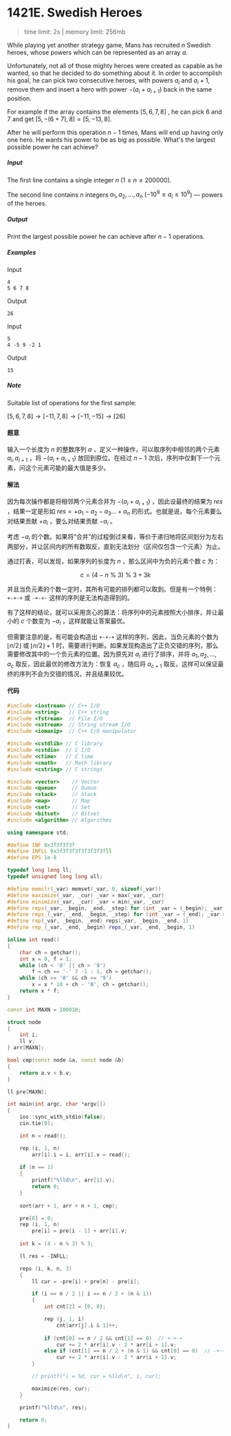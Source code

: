# 1421E. Swedish Heroes

> time limit: 2s | memory limit: 256mb

While playing yet another strategy game, Mans has recruited $n$ Swedish heroes, whose powers which can be represented as an array $a$.

Unfortunately, not all of those mighty heroes were created as capable as he wanted, so that he decided to do something about it. In order to accomplish his goal, he can pick two consecutive heroes, with powers $a_i$ and $a_i + 1$, remove them and insert a hero with power $-(a_i + a_{i + 1})$ back in the same position.

For example if the array contains the elements $[5, 6, 7, 8]$ , he can pick $6$ and $7$ and get $[5, -(6 + 7), 8] = [5, -13, 8]$.

After he will perform this operation $n - 1$ times, Mans will end up having only one hero. He wants his power to be as big as possible. What's the largest possible power he can achieve?

##### Input

The first line contains a single integer $n$ ($1 \le n \le 200000$).

The second line contains $n$ integers $a_1, a_2, ..., a_n$ ($-10^9 \le a_i \le 10^9$) — powers of the heroes.

##### Output

Print the largest possible power he can achieve after $n - 1$ operations.

##### Examples

Input
```text
4
5 6 7 8
```
Output
```text
26
```

Input
```
5
4 -5 9 -2 1
```
Output
```
15
```

##### Note

Suitable list of operations for the first sample:

$[5, 6, 7, 8] \rightarrow [-11, 7, 8] \rightarrow [-11, -15] \rightarrow [26]$

#### 题意

输入一个长度为 $n$ 的整数序列 $a$ ，定义一种操作，可以取序列中相邻的两个元素 $a_i, a_{i + 1}$ ，将 $-(a_i + a_{i + 1})$ 放回到原位。在经过 $n - 1$ 次后，序列中仅剩下一个元素，问这个元素可能的最大值是多少。

#### 解法

因为每次操作都是将相邻两个元素合并为 $-(a_i + a_{i + 1})$ ，因此设最终的结果为 $res$ ，结果一定是形如 $res = +a_1 - a_2 -a_3 ... + a_n$ 的形式。也就是说，每个元素要么对结果贡献 $+a_i$ ，要么对结果贡献 $-a_i$ 。

考虑 $-a_i$ 的个数。如果将“合并”的过程倒过来看，等价于递归地将区间划分为左右两部分，并让区间内的所有数取反，直到无法划分（区间仅包含一个元素）为止。

通过打表，可以发现，如果序列的长度为 $n$ ，那么区间中为负的元素个数 $c$ 为：

$$
c = (4 - n \ \%\  3) \ \%\  3 + 3k
$$

并且当负元素的个数一定时，其所有可能的排列都可以取到。但是有一个特例：`+-+-+` 或 `-+-+-` 这样的序列是无法构造得到的。

有了这样的结论，就可以采用贪心的算法：将序列中的元素按照大小排序，并让最小的 $c$ 个数变为 $-a_i$ ，这样就能让答案最优。

但需要注意的是，有可能会构造出 `+-+-+` 这样的序列，因此，当负元素的个数为 $\lfloor n / 2 \rfloor$ 或 $\lfloor n / 2 \rfloor + 1$ 时，需要进行判断。如果发现构造出了正负交错的序列，那么需要修改其中的一个负元素的位置。因为原先对 $a_i$ 进行了排序，并将 $a_1, a_2, ..., a_c$ 取反，因此最优的修改方法为：恢复 $a_c$ ，随后将 $a_{c+1}$ 取反。这样可以保证最终的序列不会为交错的情况，并且结果较优。

#### 代码

```cpp
#include <iostream> // C++ I/O
#include <string>   // C++ string
#include <fstream>  // File I/O
#include <sstream>  // String stream I/O
#include <iomanip>  // C++ I/O manipulator

#include <cstdlib> // C library
#include <cstdio>  // C I/O
#include <ctime>   // C time
#include <cmath>   // Math library
#include <cstring> // C strings

#include <vector>    // Vector
#include <queue>     // Queue
#include <stack>     // Stack
#include <map>       // Map
#include <set>       // Set
#include <bitset>    // Bitset
#include <algorithm> // Algorithms

using namespace std;

#define INF 0x3f3f3f3f
#define INFLL 0x3f3f3f3f3f3f3f3fll
#define EPS 1e-8

typedef long long ll;
typedef unsigned long long ull;

#define memclr(_var) memset(_var, 0, sizeof(_var))
#define maximize(_var, _cur) _var = max(_var, _cur)
#define minimize(_var, _cur) _var = min(_var, _cur)
#define reps(_var, _begin, _end, _step) for (int _var = (_begin); _var <= (_end); _var += (_step))
#define reps_(_var, _end, _begin, _step) for (int _var = (_end); _var >= (_begin); _var -= (_step))
#define rep(_var, _begin, _end) reps(_var, _begin, _end, 1)
#define rep_(_var, _end, _begin) reps_(_var, _end, _begin, 1)

inline int read()
{
    char ch = getchar();
    int x = 0, f = 1;
    while (ch < '0' || ch > '9')
        f = ch == '-' ? -1 : 1, ch = getchar();
    while (ch >= '0' && ch <= '9')
        x = x * 10 + ch - '0', ch = getchar();
    return x * f;
}

const int MAXN = 200010;

struct node
{
    int i;
    ll v;
} arr[MAXN];

bool cmp(const node &a, const node &b)
{
    return a.v < b.v;
}

ll pre[MAXN];

int main(int argc, char *argv[])
{
    ios::sync_with_stdio(false);
    cin.tie(0);

    int n = read();

    rep (i, 1, n)
        arr[i].i = i, arr[i].v = read();
    
    if (n == 1)
    {
        printf("%lld\n", arr[1].v);
        return 0;
    }
    
    sort(arr + 1, arr + n + 1, cmp);

    pre[0] = 0;
    rep (i, 1, n)
        pre[i] = pre[i - 1] + arr[i].v;
    
    int k = (4 - n % 3) % 3;

    ll res = -INFLL;

    reps (i, k, n, 3)
    {
        ll cur = -pre[i] + pre[n] - pre[i];

        if (i == n / 2 || i == n / 2 + (n & 1))
        {
            int cnt[2] = {0, 0};

            rep (j, 1, i)
                cnt[arr[j].i & 1]++;
            
            if (cnt[0] == n / 2 && cnt[1] == 0)  // +-+-+
                cur += 2 * arr[i].v - 2 * arr[i + 1].v;
            else if (cnt[1] == n / 2 + (n & 1) && cnt[0] == 0)  // -+-+-
                cur += 2 * arr[i].v - 2 * arr[i + 1].v;
        }

        // printf("i = %d, cur = %lld\n", i, cur);

        maximize(res, cur);
    }

    printf("%lld\n", res);

    return 0;
}
```